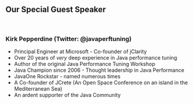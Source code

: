 ## Our Special Guest Speaker

<br/>

### Kirk Pepperdine  (Twitter: @javaperftuning)
- Principal Engineer at Microsoft - Co-founder of jClarity
- Over 20 years of *very* deep experience in Java performance tuning
- Author of the original Java Performance Tuning Workshop
- Java Champion since 2006 - Thought leadership in Java Performance
- JavaOne Rockstar - named numerous times
- A Co-founder of JCrete (An Open Space Conference on an island in the Mediterranean Sea)
- An ardent supporter of the Java Community



